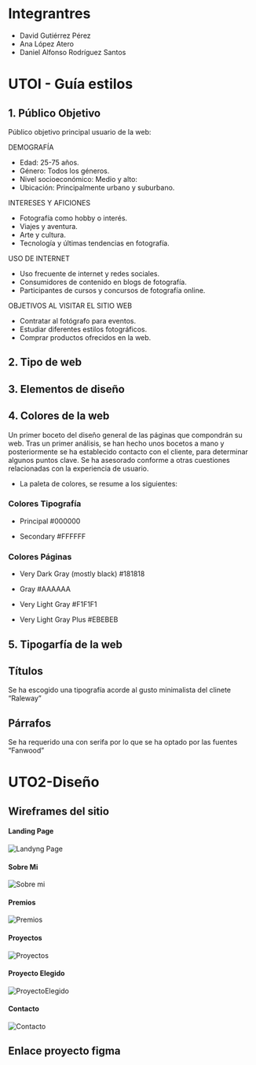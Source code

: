 # Integrantres
- David Gutiérrez Pérez
- Ana López Atero
- Daniel Alfonso Rodríguez Santos

# UTOI - Guía estilos
## 1. Público Objetivo

Público objetivo principal usuario de la web:

DEMOGRAFÍA
  - Edad: 25-75 años.
  - Género: Todos los géneros.
  - Nivel socioeconómico: Medio y alto:
  - Ubicación: Principalmente urbano y suburbano.

INTERESES Y AFICIONES
   - Fotografía como hobby o interés.
   - Viajes y aventura.
   - Arte y cultura.
   - Tecnología y últimas tendencias en fotografía.

USO DE INTERNET
   - Uso frecuente de internet y redes sociales.
   - Consumidores de contenido en blogs de fotografía.
   - Participantes de cursos y concursos de fotografía online.

OBJETIVOS AL VISITAR EL SITIO WEB
  - Contratar al fotógrafo para eventos.
  - Estudiar diferentes estilos fotográficos.
  - Comprar productos ofrecidos en la web.


## 2. Tipo de web
## 3. Elementos de diseño
## 4. Colores de la web
Un primer boceto del diseño general de las páginas que compondrán su web. 
Tras un primer análisis, se han hecho unos bocetos a mano y posteriormente se ha establecido contacto con el cliente, para determinar algunos puntos clave. Se ha asesorado conforme a otras cuestiones relacionadas con la experiencia de usuario.

* La paleta de colores, se resume a los siguientes:

### Colores Tipografía
- Principal
#000000

- Secondary
#FFFFFF

### Colores Páginas
- Very Dark Gray (mostly black)
#181818

- Gray
#AAAAAA

- Very Light Gray 
#F1F1F1

- Very Light Gray Plus
#EBEBEB



## 5. Tipogarfía de la web
## Títulos
Se ha escogido una tipografía acorde al gusto minimalista del clinete “Raleway”

## Párrafos
Se ha requerido una con serifa por lo que se ha optado por las fuentes “Fanwood”

# UTO2-Diseño
## Wireframes del sitio
#### Landing Page
![Landyng Page](src\assets\images\wireframes\LandingPage.png)

#### Sobre Mi
![Sobre mi](src\assets\images\wireframes\SobreMi.png)

#### Premios
![Premios](src\assets\images\wireframes\Premios.png)

#### Proyectos
![Proyectos](src\assets\images\wireframes\Proyectos.png)

#### Proyecto Elegido
![ProyectoElegido](src\assets\images\wireframes\ProyectoElegido.png)

#### Contacto
![Contacto](src\assets\images\wireframes\Contacto.png)

## Enlace proyecto figma 

